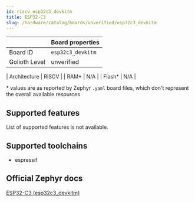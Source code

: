 ```yaml
---
id: riscv_esp32c3_devkitm
title: ESP32-C3
slug: /hardware/catalog/boards/unverified/esp32c3_devkitm
---
```


[//]: # (This is an auto-generated file, do not edit! Changes to it will be lost upon re-generation)



|                | Board properties     |
| -------------  | -------------------- |
| Board ID       | `esp32c3_devkitm` |
| Golioth Level  | unverified       |

| Architecture   | RISCV |
| RAM*           | N/A |
| Flash*         | N/A |

\* values are as reported by Zephyr `.yaml` board files, which don't represent the overall available resources



## Supported features

List of supported features is not available.

## Supported toolchains

* espressif

## Official Zephyr docs

[ESP32-C3 (esp32c3_devkitm)](https://docs.zephyrproject.org/latest/boards/riscv/esp32c3_devkitm/doc/index.html)
